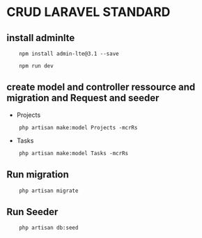 # CRUD LARAVEL STANDARD

## install adminlte

```
    npm install admin-lte@3.1 --save
```
```
    npm run dev
```

## create model and controller ressource and migration and Request  and seeder

 - Projects
```
    php artisan make:model Projects -mcrRs
```
 - Tasks
```
    php artisan make:model Tasks -mcrRs
```

## Run migration 

```
    php artisan migrate
```

## Run Seeder 

```
    php artisan db:seed
```